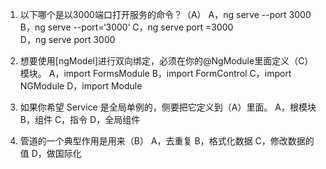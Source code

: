 1. 以下哪个是以3000端口打开服务的命令？（A）
   A，ng serve --port 3000		B，ng serve --port=‘3000’	C，ng serve port =3000	
   D，ng serve port 3000

2. 想要使用[ngModel]进行双向绑定，必须在你的@NgModule里面定义（C）模块。
   A，import FormsModule		B，import FormControl		C，import NGModule
   D，import Module
3. 如果你希望 Service 是全局单例的，侧要把它定义到（A）里面。
     A，根模块		B，组件 		C，指令
	D，全局组件
4. 管道的一个典型作用是用来（B）
     A，去重复			B，格式化数据			C，修改数据的值
     D，做国际化